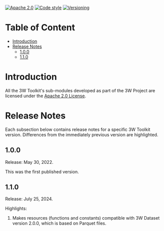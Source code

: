 [![Apache 2.0][apache-shield]][apache] 
[![Code style][black-shield]][black]
[![Versioning][semver-shield]][semver]

[apache]: https://opensource.org/licenses/Apache-2.0
[apache-shield]: https://img.shields.io/badge/License-Apache_2.0-blue.svg
[black]: https://github.com/psf/black
[black-shield]: https://img.shields.io/badge/code%20style-black-000000.svg
[semver]: https://semver.org
[semver-shield]: https://img.shields.io/badge/semver-2.0.0-blue

# Table of Content

* [Introduction](#introduction)
* [Release Notes](#release-notes)
  * [1.0.0](#100)
  * [1.1.0](#110)

# Introduction

All the 3W Toolkit's sub-modules developed as part of the 3W Project are licensed under the [Apache 2.0 License][apache].

# Release Notes

Each subsection below contains release notes for a specific 3W Toolkit version. Differences from the immediately previous version are highlighted.

## 1.0.0

Release: May 30, 2022.

This was the first published version.

## 1.1.0

Release: July 25, 2024.

Highlights:

1. Makes resources (functions and constants) compatible with 3W Dataset version 2.0.0, which is based on Parquet files.